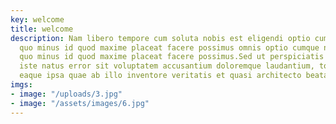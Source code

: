 ```yaml
---
key: welcome
title: welcome
description: Nam libero tempore cum soluta nobis est eligendi optio cumque nihil impedit
  quo minus id quod maxime placeat facere possimus omnis optio cumque nihil impedit
  quo minus id quod maxime placeat facere possimus.Sed ut perspiciatis unde omnis
  iste natus error sit voluptatem accusantium doloremque laudantium, totam rem aperiam,
  eaque ipsa quae ab illo inventore veritatis et quasi architecto beatae vitae
imgs:
- image: "/uploads/3.jpg"
- image: "/assets/images/6.jpg"
---
```



